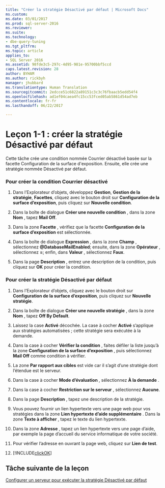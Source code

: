 ```yaml
---
title: "Créer la stratégie Désactivé par défaut | Microsoft Docs"
ms.custom: 
ms.date: 03/01/2017
ms.prod: sql-server-2016
ms.reviewer: 
ms.suite: 
ms.technology:
- dbe-query-tuning
ms.tgt_pltfrm: 
ms.topic: article
applies_to:
- SQL Server 2016
ms.assetid: 98fde3c5-297c-4d95-981e-95700bbf5ccd
caps.latest.revision: 28
author: BYHAM
ms.author: rickbyh
manager: jhubbard
ms.translationtype: Human Translation
ms.sourcegitcommit: 2edcce51c6822a89151c3c3c76fbaacb5edd54f4
ms.openlocfilehash: ad1ef04caea4fc15cc53fced05ab5861d54ad7eb
ms.contentlocale: fr-fr
ms.lasthandoff: 06/22/2017

---
```

# <a name="lesson-1-1---create-the-off-by-default-policy"></a>Leçon 1-1 : créer la stratégie Désactivé par défaut
Cette tâche crée une condition nommée Courrier désactivé basée sur la facette Configuration de la surface d'exposition. Ensuite, elle crée une stratégie nommée Désactivé par défaut.  
  
### <a name="to-create-the-mail-off-condition"></a>Pour créer la condition Courrier désactivé  
  
1.  Dans l’Explorateur d’objets, développez **Gestion**, **Gestion de la stratégie**, **Facettes**, cliquez avec le bouton droit sur **Configuration de la surface d’exposition**, puis cliquez sur **Nouvelle condition**.  
  
2.  Dans la boîte de dialogue **Créer une nouvelle condition** , dans la zone **Nom** , tapez **Mail Off**.  
  
3.  Dans la zone **Facette** , vérifiez que la facette **Configuration de la surface d’exposition** est sélectionnée.  
  
4.  Dans la boîte de dialogue **Expression** , dans la zone **Champ** , sélectionnez **@DatabaseMailEnabled**; ensuite, dans la zone **Opérateur** , sélectionnez **=**; enfin, dans **Valeur** , sélectionnez **Faux**.  
  
5.  Dans la page **Description** , entrez une description de la condition, puis cliquez sur **OK** pour créer la condition.  
  
### <a name="to-create-the-off-by-default-policy"></a>Pour créer la stratégie Désactivé par défaut  
  
1.  Dans l’Explorateur d’objets, cliquez avec le bouton droit sur **Configuration de la surface d’exposition**, puis cliquez sur **Nouvelle stratégie**.  
  
2.  Dans la boîte de dialogue **Créer une nouvelle stratégie** , dans la zone **Nom** , tapez **Off By Default**.  
  
3.  Laissez la case **Activé** décochée. La case à cocher **Activé** s’applique aux stratégies automatisées ; cette stratégie sera exécutée à la demande.  
  
4.  Dans la case à cocher **Vérifier la condition** , faites défiler la liste jusqu’à la zone **Configuration de la surface d’exposition** , puis sélectionnez **Mail Off** comme condition à vérifier.  
  
5.  La zone **Par rapport aux cibles** est vide car il s’agit d’une stratégie dont l’étendue est le serveur.  
  
6.  Dans la case à cocher **Mode d’évaluation** , sélectionnez **À la demande** .  
  
7.  Dans la case à cocher **Restriction sur le serveur** , sélectionnez **Aucune**.  
  
8.  Dans la page **Description** , tapez une description de la stratégie.  
  
9. Vous pouvez fournir un lien hypertexte vers une page web pour vos stratégies dans la zone **Lien hypertexte d’aide supplémentaire** . Dans la zone **Texte à afficher** , tapez le texte du lien hypertexte.  
  
10. Dans la zone **Adresse** , tapez un lien hypertexte vers une page d’aide, par exemple la page d’accueil du service informatique de votre société.  
  
11. Pour vérifier l’adresse en ouvrant la page web, cliquez sur **Lien de test**.  
  
12. [!INCLUDE[clickOK](../../includes/clickok-md.md)]  
  
## <a name="next-task-in-lesson"></a>Tâche suivante de la leçon  
[Configurer un serveur pour exécuter la stratégie Désactivé par défaut](../../relational-databases/policy-based-management/lesson-1-2-configure-a-server-to-run-the-off-by-default-policy.md)  
  
  
  

